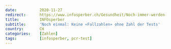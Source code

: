 ```yaml
---
date:          2020-11-27
redirect:      https://www.infosperber.ch/Gesundheit/Noch-immer-werden-Fallzahlen-ohne-Testzahlen-verbreitet
title:         INFOsperber
subtitle:      'Noch einmal: Keine «Fallzahlen» ohne Zahl der Tests'
country:       CH
categories:    [Zahlen]
tags:          [infosperber, pcr-test]
---
```

